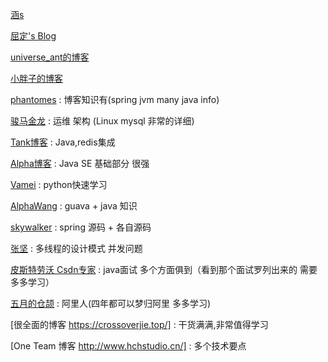 
[涵s](http://www.cnblogs.com/han-1034683568)

[屈定's Blog](https://mrdear.cn/)

[universe_ant的博客](https://blog.csdn.net/universe_ant)

[小胖子的博客](https://blog.csdn.net/ying_xu)

[phantomes](https://blog.csdn.net/phantomes)   :  博客知识有(spring jvm many java info)

[骏马金龙](https://www.cnblogs.com/f-ck-need-u/)  :  运维 架构 (Linux mysql  非常的详细)

[Tank博客](http://www.cnblogs.com/tankaixiong/)  :  Java,redis集成

[Alpha博客](https://blog.csdn.net/vking_wang)  :  Java SE 基础部分 很强

[Vamei](http://www.cnblogs.com/vamei/) :  python快速学习

[AlphaWang](https://blog.csdn.net/vking_wang)  :  guava +  java 知识
 
[skywalker](https://github.com/seaswalker)  :  spring 源码 + 各自源码

[张坚](https://www.cnblogs.com/jianzh5/)  : 多线程的设计模式 并发问题

[皮斯特劳沃 Csdn专家](https://blog.csdn.net/pistolove)  : java面试 多个方面俱到（看到那个面试罗列出来的 需要多多学习）

[五月的仓颉](https://www.cnblogs.com/xrq730/) : 阿里人(四年都可以梦归阿里 多多学习)

[很全面的博客 https://crossoverjie.top/] : 干货满满,非常值得学习

[One Team 博客  http://www.hchstudio.cn/] : 多个技术要点

       
      
      
        
       
       
